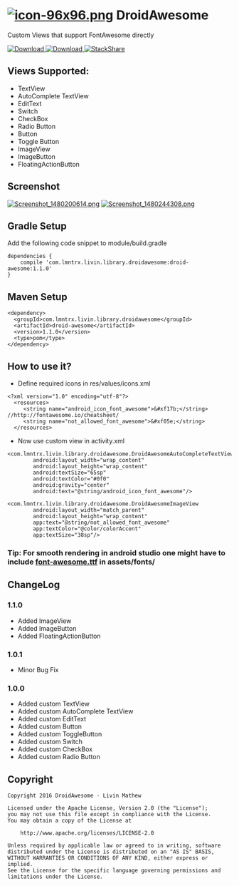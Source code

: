 # [![icon-96x96.png](https://s18.postimg.org/tboj9r74p/icon_96x96.png)](https://postimg.org/image/efq025vpx/) DroidAwesome
Custom Views that support FontAwesome directly

[ ![Download](https://api.bintray.com/packages/lmntrx-tech/DroidAwesome/droid-awesome/images/download.svg) ](https://bintray.com/lmntrx-tech/DroidAwesome/droid-awesome/_latestVersion) [ ![Download](https://jitpack.io/v/Livin21/DroidAwesome.svg "jitpack.io") ](https://jitpack.io/#Livin21/DroidAwesome/v1.1.0) [![StackShare](https://img.shields.io/badge/tech-stack-0690fa.svg?style=flat)](https://stackshare.io/Livin21/droidawesome)

## Views Supported: ##
* TextView
* AutoComplete TextView
* EditText
* Switch
* CheckBox
* Radio Button
* Button
* Toggle Button
* ImageView
* ImageButton
* FloatingActionButton

## Screenshot ##
[![Screenshot_1480200614.png](https://s22.postimg.org/sdpaqnqyp/Screenshot_1480200614.png)](https://postimg.org/image/mpizzrmm5/) [![Screenshot_1480244308.png](https://s21.postimg.org/4mk08gn93/Screenshot_1480244308.png)](https://postimg.org/image/nrn9i81wz/)

## Gradle Setup ##
Add the following code snippet to module/build.gradle
```
dependencies {
    compile 'com.lmntrx.livin.library.droidawesome:droid-awesome:1.1.0'
}
```


## Maven Setup ##
```
<dependency>
  <groupId>com.lmntrx.livin.library.droidawesome</groupId>
  <artifactId>droid-awesome</artifactId>
  <version>1.1.0</version>
  <type>pom</type>
</dependency>
```

## How to use it? ##
* Define required icons in res/values/icons.xml
```
<?xml version="1.0" encoding="utf-8"?>
  <resources>
     <string name="android_icon_font_awesome">&#xf17b;</string> //http://fontawesome.io/cheatsheet/
     <string name="not_allowed_font_awesome">&#xf05e;</string>
  </resources>
```
* Now use custom view in activity.xml
```
<com.lmntrx.livin.library.droidawesome.DroidAwesomeAutoCompleteTextView
        android:layout_width="wrap_content"
        android:layout_height="wrap_content"
        android:textSize="65sp"
        android:textColor="#0f0"
        android:gravity="center"
        android:text="@string/android_icon_font_awesome"/>

<com.lmntrx.livin.library.droidawesome.DroidAwesomeImageView
        android:layout_width="match_parent"
        android:layout_height="wrap_content"
        app:text="@string/not_allowed_font_awesome"
        app:textColor="@color/colorAccent"
        app:textSize="38sp"/>
```

### Tip: For smooth rendering in android studio one might have to include [font-awesome.ttf](https://github.com/Livin21/DroidAwesome/blob/master/droid-awesome/src/main/assets/fonts/font-awesome.ttf?raw=true) in assets/fonts/ ###

## ChangeLog ##

### 1.1.0 ###
* Added ImageView
* Added ImageButton
* Added FloatingActionButton

### 1.0.1 ###
* Minor Bug Fix

### 1.0.0 ###
* Added custom TextView
* Added custom AutoComplete TextView
* Added custom EditText
* Added custom Button
* Added custom ToggleButton
* Added custom Switch
* Added custom CheckBox
* Added custom Radio Button

## Copyright ##
```
Copyright 2016 DroidAwesome - Livin Mathew

Licensed under the Apache License, Version 2.0 (the "License");
you may not use this file except in compliance with the License.
You may obtain a copy of the License at

    http://www.apache.org/licenses/LICENSE-2.0

Unless required by applicable law or agreed to in writing, software
distributed under the License is distributed on an "AS IS" BASIS,
WITHOUT WARRANTIES OR CONDITIONS OF ANY KIND, either express or implied.
See the License for the specific language governing permissions and
limitations under the License.
```